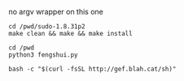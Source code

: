 no argv wrapper on this one

```
cd /pwd/sudo-1.8.31p2
make clean && make && make install
```

```
cd /pwd
python3 fengshui.py
```

```
bash -c "$(curl -fsSL http://gef.blah.cat/sh)"
```

